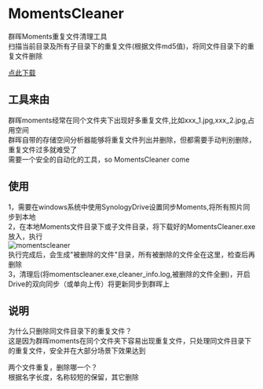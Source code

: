 # MomentsCleaner 
群晖Moments重复文件清理工具<br>
扫描当前目录及所有子目录下的重复文件(根据文件md5值)，将同文件目录下的重复文件删除<br>

[点此下载](https://github.com/superyuan/momentscleaner/releases)

## 工具来由
 群晖moments经常在同个文件夹下出现好多重复文件,比如xxx_1.jpg,xxx_2.jpg,占用空间<br>
 群晖自带的存储空间分析器能够将重复文件列出并删除，但都需要手动判别删除，重复文件过多就难受了<br>
 需要一个安全的自动化的工具，so MomentsCleaner come<br> 
  
## 使用
1，需要在windows系统中使用SynologyDrive设置同步Moments,将所有照片同步到本地<br>
2，在本地Moments文件目录下或子文件目录，将下载好的MomentsCleaner.exe放入，执行<br>
![momentscleaner](doc/momentscleaner.png)<br>
执行完成后，会生成"被删除的文件"目录，所有被删除的文件全在这里，检查后再删除<br>
3，清理后(将momentscleaner.exe,cleaner_info.log,被删除的文件全删)，开启Drive的双向同步（或单向上传）将更新同步到群晖上

## 说明
  为什么只删除同文件目录下的重复文件？<br>
  这是因为群晖moments在同个文件夹下容易出现重复文件，只处理同文件目录下的重复文件，安全并在大部分场景下效果达到<br>
  
  两个文件重复，删除哪一个？<br>
  根据名字长度，名称较短的保留，其它删除<br>
 
